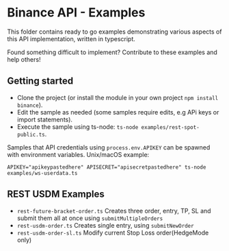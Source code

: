 # Binance API - Examples

This folder contains ready to go examples demonstrating various aspects of this API implementation, written in typescript.

Found something difficult to implement? Contribute to these examples and help others!

## Getting started

- Clone the project (or install the module in your own project `npm install binance`).
- Edit the sample as needed (some samples require edits, e.g APi keys or import statements).
- Execute the sample using ts-node: `ts-node examples/rest-spot-public.ts`.

Samples that API credentials using `process.env.APIKEY` can be spawned with environment variables. Unix/macOS example:
```
APIKEY="apikeypastedhere" APISECRET="apisecretpastedhere" ts-node examples/ws-userdata.ts
```


## REST USDM Examples

- `rest-future-bracket-order.ts` Creates three order, entry, TP, SL and submit them all at once using `submitMultipleOrders`
- `rest-usdm-order.ts` Creates single entry, using `submitNewOrder`
- `rest-usdm-order-sl.ts` Modify current Stop Loss order(HedgeMode only)